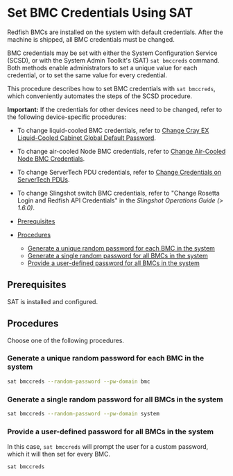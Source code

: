# Set BMC Credentials Using SAT

Redfish BMCs are installed on the system with default credentials. After the
machine is shipped, all BMC credentials must be changed.

BMC credentials may be set with either the System Configuration Service \(SCSD\),
or with the System Admin Toolkit's (SAT) `sat bmccreds` command. Both methods
enable administrators to set a unique value for each credential, or to set the same
value for every credential.

This procedure describes how to set BMC credentials with `sat bmccreds`, which
conveniently automates the steps of the SCSD procedure.

**Important:** If the credentials for other devices need to be changed, refer to the following device-specific procedures:

- To change liquid-cooled BMC credentials, refer to [Change Cray EX Liquid-Cooled Cabinet Global Default Password](../security_and_authentication/Change_EX_Liquid-Cooled_Cabinet_Global_Default_Password.md).
- To change air-cooled Node BMC credentials, refer to [Change Air-Cooled Node BMC Credentials](../security_and_authentication/Change_Air-Cooled_Node_BMC_Credentials.md).
- To change ServerTech PDU credentials, refer to [Change Credentials on ServerTech PDUs](../security_and_authentication/Change_Credentials_on_ServerTech_PDUs.md).
- To change Slingshot switch BMC credentials, refer to "Change Rosetta Login and Redfish API Credentials" in the *Slingshot Operations Guide (> 1.6.0)*.

- [Prerequisites](#prerequisites)
- [Procedures](#procedures)
  - [Generate a unique random password for each BMC in the system](#generate-a-unique-random-password-for-each-bmc-in-the-system)
  - [Generate a single random password for all BMCs in the system](#generate-a-single-random-password-for-all-bmcs-in-the-system)
  - [Provide a user-defined password for all BMCs in the system](#provide-a-user-defined-password-for-all-bmcs-in-the-system)

## Prerequisites

SAT is installed and configured.

## Procedures

Choose one of the following procedures.

### Generate a unique random password for each BMC in the system

```bash
sat bmccreds --random-password --pw-domain bmc
```

### Generate a single random password for all BMCs in the system

```bash
sat bmccreds --random-password --pw-domain system
```

### Provide a user-defined password for all BMCs in the system

In this case, `sat bmccreds` will prompt the user for a custom password, which
it will then set for every BMC.

```bash
sat bmccreds
```
